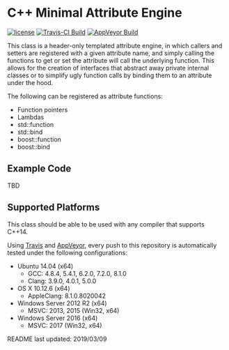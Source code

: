 C++ Minimal Attribute Engine
===============================================

[![license](https://img.shields.io/badge/license-MIT-blue.svg)](https://github.com/ncorgan/cpp-minimal-attribute-engine/blob/master/LICENSE.txt)
[![Travis-CI Build](https://api.travis-ci.org/ncorgan/cpp-minimal-attribute-engine.svg)](https://travis-ci.org/ncorgan/cpp-minimal-attribute-engine)
[![AppVeyor Build](https://ci.appveyor.com/api/projects/status/github/ncorgan/cpp-minimal-attribute-engine)](https://ci.appveyor.com/project/ncorgan/cpp-minimal-attribute-engine)

This class is a header-only templated attribute engine, in which
callers and setters are registered with a given attribute name, and
simply calling the functions to get or set the attribute will call the
underlying function. This allows for the creation of interfaces that
abstract away private internal classes or to simplify ugly function
calls by binding them to an attribute under the hood.

The following can be registered as attribute functions:
 * Function pointers
 * Lambdas
 * std::function
 * std::bind
 * boost::function
 * boost::bind

Example Code
-------------------------------------

TBD

Supported Platforms
-------------------------------------

This class should be able to be used with any compiler that supports C++14.

Using [Travis](https://travis-ci.org/ncorgan/cpp-minimal-attribute-engine) and
[AppVeyor](https://ci.appveyor.com/project/ncorgan/cpp-minimal-attribute-engine),
every push to this repository is automatically tested under the following configurations:

 * Ubuntu 14.04 (x64)
   * GCC: 4.8.4, 5.4.1, 6.2.0, 7.2.0, 8.1.0
   * Clang: 3.9.0, 4.0.1, 5.0.0
 * OS X 10.12.6 (x64)
   * AppleClang: 8.1.0.8020042
 * Windows Server 2012 R2 (x64)
   * MSVC: 2013, 2015 (Win32, x64)
 * Windows Server 2016 (x64)
   * MSVC: 2017 (Win32, x64)

README last updated: 2019/03/09
